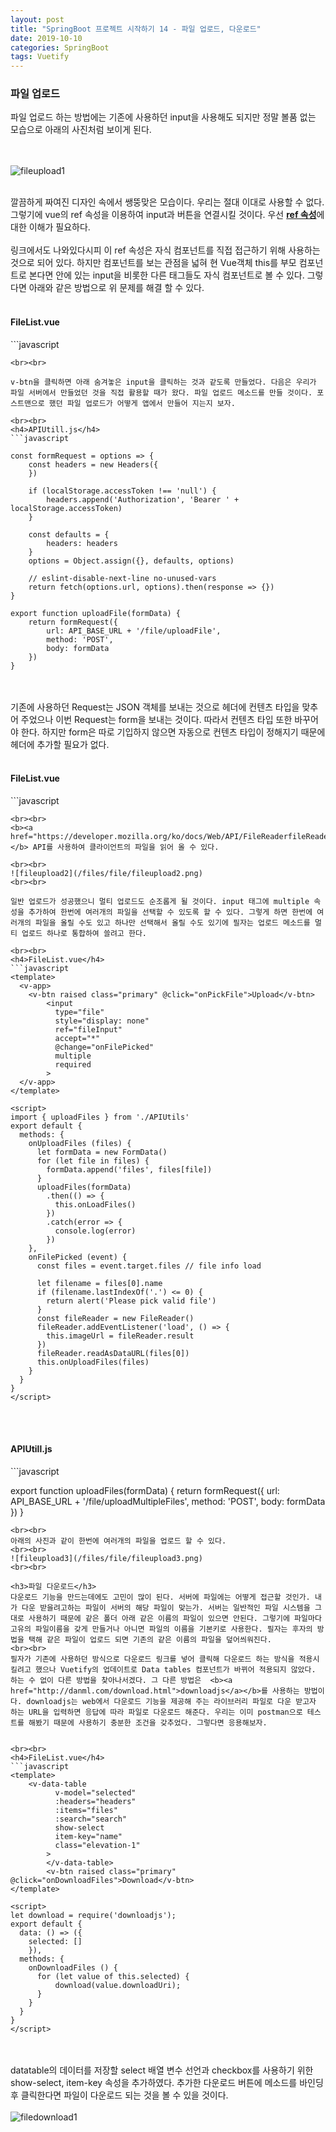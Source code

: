 ```yaml
---
layout: post
title: "SpringBoot 프로젝트 시작하기 14 - 파일 업로드, 다운로드"
date: 2019-10-10
categories: SpringBoot
tags: Vuetify
---
```

<div style="display:none;">
파일 업로드
파일 다운로드, 멀티다운로드
</div>
<h3>파일 업로드</h3>
파일 업로드 하는 방법에는 기존에 사용하던 input을 사용해도 되지만 정말 볼품 없는 모습으로 아래의 사진처럼 보이게 된다.

<br><br>
![fileupload1](/files/file/fileupload1.png)
<br><br>

깔끔하게 짜여진 디자인 속에서 쌩뚱맞은 모습이다. 우리는 절대 이대로 사용할 수 없다. 그렇기에 vue의 ref 속성을 이용하여 input과 버튼을 연결시킬 것이다. 우선 <b><a href="https://kr.vuejs.org/v2/guide/components.html">ref 속성</a></b>에 대한 이해가 필요하다. 
<br><br>
링크에서도 나와있다시피 이 ref 속성은 자식 컴포넌트를 직접 접근하기 위해 사용하는 것으로 되어 있다. 하지만 컴포넌트를 보는 관점을 넓혀 현 Vue객체 this를 부모 컴포넌트로 본다면 안에 있는 input을 비롯한 다른 태그들도 자식 컴포넌트로 볼 수 있다. 그렇다면 아래와 같은 방법으로 위 문제를 해결 할 수 있다.
<br><br>
<h4>FileList.vue</h4>
```javascript
<template>
  <v-app>
    <v-btn raised class="primary" @click="onPickFile">Upload</v-btn>
        <input
          type="file"
          style="display: none"
          ref="fileInput"
          accept="*"
          required
        >
  </v-app>
</template>

<script>
export default {
  methods: {
    onPickFile () {
      this.$refs.fileInput.click()
    }
  }
}
</script>
```
<br><br>

v-btn을 클릭하면 아래 숨겨놓은 input을 클릭하는 것과 같도록 만들었다. 다음은 우리가 파일 서버에서 만들었던 것을 직접 활용할 때가 왔다. 파일 업로드 메소드를 만들 것이다. 포스트맨으로 했던 파일 업로드가 어떻게 앱에서 만들어 지는지 보자.

<br><br>
<h4>APIUtill.js</h4>
```javascript

const formRequest = options => {
	const headers = new Headers({
	})

	if (localStorage.accessToken !== 'null') {
		headers.append('Authorization', 'Bearer ' + localStorage.accessToken)
	}

	const defaults = {
		headers: headers
	}
	options = Object.assign({}, defaults, options)

	// eslint-disable-next-line no-unused-vars
	return fetch(options.url, options).then(response => {})
}

export function uploadFile(formData) {
	return formRequest({
		url: API_BASE_URL + '/file/uploadFile',
		method: 'POST',
		body: formData
	})
}

```
<br><br>
기존에 사용하던 Request는 JSON 객체를 보내는 것으로 헤더에 컨텐츠 타입을 맞추어 주었으나 이번 Request는 form을 보내는 것이다. 따라서 컨텐츠 타입 또한 바꾸어야 한다. 하지만 form은 따로 기입하지 않으면 자동으로 컨텐츠 타입이 정해지기 때문에 헤더에 추가할 필요가 없다. 
<br><br>

<h4>FileList.vue</h4>
```javascript
<template>
  <v-app>
    <v-btn raised class="primary" @click="onPickFile">Upload</v-btn>
        <input
          type="file"
          style="display: none"
          ref="fileInput"
          accept="*"
          @change="onFilePicked"
          required
        >
  </v-app>
</template>

<script>
import { uploadFile } from './APIUtils'
export default {
  methods: {
    onUploadFile (file) {
      let formData = new FormData()
      formData.append('file', file[0])
      uploadFile(formData)
        .then(() => {
          this.onLoadFiles()
        })
        .catch(error => {
          /* eslint-disable no-console */
          console.log(error)
        })
    },
    onFilePicked (event) {
      const files = event.target.files // file info load

      let filename = files[0].name
      if (filename.lastIndexOf('.') <= 0) {
        return alert('Please pick valid file')
      }
      const fileReader = new FileReader()
      fileReader.addEventListener('load', () => {
        this.imageUrl = fileReader.result
      })
      fileReader.readAsDataURL(files[0])
      this.onUploadFile(files)
    }
  }
}
</script>
```
<br><br>
<b><a href="https://developer.mozilla.org/ko/docs/Web/API/FileReaderfileReader">fileReader</a></b> API를 사용하여 클라이언트의 파일을 읽어 올 수 있다. 

<br><br>
![fileupload2](/files/file/fileupload2.png)
<br><br>

일반 업로드가 성공했으니 멀티 업로드도 순조롭게 될 것이다. input 태그에 multiple 속성을 추가하여 한번에 여러개의 파일을 선택할 수 있도록 할 수 있다. 그렇게 하면 한번에 여러개의 파일을 올릴 수도 있고 하나만 선택해서 올릴 수도 있기에 필자는 업로드 메소드를 멀티 업로드 하나로 통합하여 쓸려고 한다. 

<br><br>
<h4>FileList.vue</h4>
```javascript
<template>
  <v-app>
    <v-btn raised class="primary" @click="onPickFile">Upload</v-btn>
        <input
          type="file"
          style="display: none"
          ref="fileInput"
          accept="*"
          @change="onFilePicked"
          multiple
          required
        >
  </v-app>
</template>

<script>
import { uploadFiles } from './APIUtils'
export default {
  methods: {
    onUploadFiles (files) {
      let formData = new FormData()
      for (let file in files) {
        formData.append('files', files[file])
      }
      uploadFiles(formData)
        .then(() => {
          this.onLoadFiles()
        })
        .catch(error => {
          console.log(error)
        })
    },
    onFilePicked (event) {
      const files = event.target.files // file info load

      let filename = files[0].name
      if (filename.lastIndexOf('.') <= 0) {
        return alert('Please pick valid file')
      }
      const fileReader = new FileReader()
      fileReader.addEventListener('load', () => {
        this.imageUrl = fileReader.result
      })
      fileReader.readAsDataURL(files[0])
      this.onUploadFiles(files)
    }
  }
}
</script>

```
<br><br>

<h4>APIUtill.js</h4>
```javascript

export function uploadFiles(formData) {
	return formRequest({
		url: API_BASE_URL + '/file/uploadMultipleFiles',
		method: 'POST',
		body: formData
	})
}

```
<br><br>
아래의 사진과 같이 한번에 여러개의 파일을 업로드 할 수 있다.
<br><br>
![fileupload3](/files/file/fileupload3.png)
<br><br>

<h3>파일 다운로드</h3>
다운로드 기능을 만드는데에도 고민이 많이 된다. 서버에 파일에는 어떻게 접근할 것인가. 내가 다운 받을려고하는 파일이 서버의 해당 파일이 맞는가. 서버는 일반적인 파일 시스템을 그대로 사용하기 때문에 같은 폴더 아래 같은 이름의 파일이 있으면 안된다. 그렇기에 파일마다 고유의 파일이름을 갖게 만들거나 아니면 파일의 이름을 기본키로 사용한다. 필자는 후자의 방법을 택해 같은 파일이 업로드 되면 기존의 같은 이름의 파일을 덮어씌워진다.
<br><br>
필자가 기존에 사용하던 방식으로 다운로드 링크를 넣어 클릭해 다운로드 하는 방식을 적용시킬려고 했으나 Vuetify의 업데이트로 Data tables 컴포넌트가 바뀌어 적용되지 않았다. 하는 수 없이 다른 방법을 찾아나서겠다. 그 다른 방법은  <b><a href="http://danml.com/download.html">downloadjs</a></b>를 사용하는 방법이다. downloadjs는 web에서 다운로드 기능을 제공해 주는 라이브러리 파일로 다운 받고자 하는 URL을 입력하면 응답에 따라 파일로 다운로드 해준다. 우리는 이미 postman으로 테스트를 해봤기 때문에 사용하기 충분한 조건을 갖추었다. 그렇다면 응용해보자.


<br><br>
<h4>FileList.vue</h4>
```javascript
<template>
    <v-data-table
          v-model="selected"
          :headers="headers"
          :items="files"
          :search="search"
          show-select
          item-key="name"
          class="elevation-1"
        >
        </v-data-table>
        <v-btn raised class="primary" @click="onDownloadFiles">Download</v-btn>
</template>

<script>
let download = require('downloadjs');
export default {
  data: () => ({
    selected: []
    }),
  methods: {
    onDownloadFiles () {
      for (let value of this.selected) {
          download(value.downloadUri);
      }
    }
  }
}
</script>

```
<br><br>
datatable의 데이터를 저장할 select 배열 변수 선언과 checkbox를 사용하기 위한 show-select, item-key 속성을 추가하였다. 추가한 다운로드 버튼에 메소드를 바인딩 후 클릭한다면 파일이 다운로드 되는 것을 볼 수 있을 것이다.
<br><br>
![filedownload1](/files/file/filedownload1.png)
<br><br>





